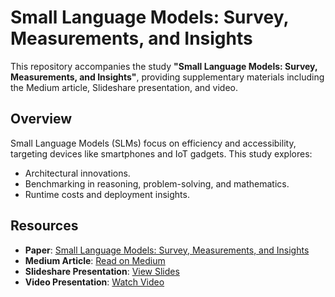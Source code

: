 # **Small Language Models: Survey, Measurements, and Insights**

This repository accompanies the study **"Small Language Models: Survey, Measurements, and Insights"**, providing supplementary materials including the Medium article, Slideshare presentation, and video.



## **Overview**
Small Language Models (SLMs) focus on efficiency and accessibility, targeting devices like smartphones and IoT gadgets. This study explores:
- Architectural innovations.
- Benchmarking in reasoning, problem-solving, and mathematics.
- Runtime costs and deployment insights.



## **Resources**
- **Paper**: [Small Language Models: Survey, Measurements, and Insights](https://arxiv.org/abs/2409.15790)  
- **Medium Article**: [Read on Medium](#)  
- **Slideshare Presentation**: [View Slides](#)  
- **Video Presentation**: [Watch Video](#)  


